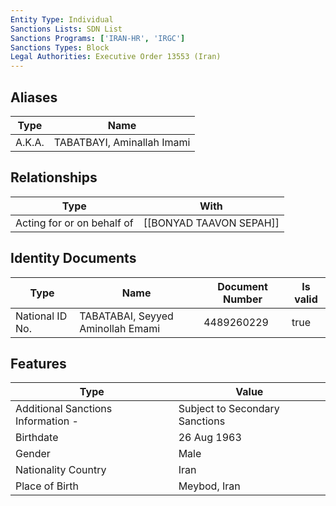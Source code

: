 ```yaml
---
Entity Type: Individual
Sanctions Lists: SDN List
Sanctions Programs: ['IRAN-HR', 'IRGC']
Sanctions Types: Block
Legal Authorities: Executive Order 13553 (Iran)
---
```


## Aliases
| Type  | Name      | 
|-------|-----------|
| A.K.A. | TABATBAYI, Aminallah Imami |

## Relationships
| Type  | With      | 
|-------|-----------|
| Acting for or on behalf of | [[BONYAD TAAVON SEPAH]] |

## Identity Documents
| Type  | Name      | Document Number | Is valid |
|-------|-----------|-----------------|----------|
| National ID No. | TABATABAI, Seyyed Aminollah Emami | 4489260229 | true |

## Features
| Type  | Value      |
|-------|------------|
| Additional Sanctions Information - | Subject to Secondary Sanctions |
| Birthdate | 26 Aug 1963 |
| Gender | Male |
| Nationality Country | Iran |
| Place of Birth | Meybod, Iran |
